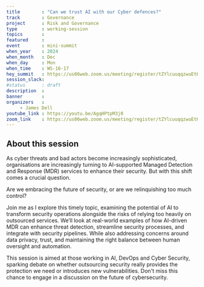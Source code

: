 ```yaml
---
title        : "Can we trust AI with our Cyber defences?"
track        : Governance
project      : Risk and Governance
type         : working-session
topics       :
featured     :
event        : mini-summit
when_year    : 2024
when_month   : Dec
when_day     : Mon
when_time    : WS-16-17
hey_summit   : https://us06web.zoom.us/meeting/register/tZYlcuuqqzwuEtK00CXHSsb0N3N9dc9ge6i9
session_slack:
#status      : draft
description  :
banner       : 
organizers   :
     - James Dell
youtube_link : https://youtu.be/AgqHPtpM3j0
zoom_link    : https://us06web.zoom.us/meeting/register/tZYlcuuqqzwuEtK00CXHSsb0N3N9dc9ge6i9
---
```


## About this session
As cyber threats and bad actors become increasingly sophisticated, organisations are increasingly turning to AI-supported Managed Detection and Response (MDR) services to enhance their security. But with this shift comes a crucial question. 
 
Are we embracing the future of security, or are we relinquishing too much control?
 
Join me as I explore this timely topic, examining the potential of AI to transform security operations alongside the risks of relying too heavily on outsourced services. We’ll look at real-world examples of how AI-driven MDR can enhance threat detection, streamline security processes, and integrate with security pipelines. While also addressing concerns around data privacy, trust, and maintaining the right balance between human oversight and automation.
 
This session is aimed at those working in AI, DevOps and Cyber Security, sparking debate on whether outsourcing security really provides the protection we need or introduces new vulnerabilities. Don't miss this chance to engage in a discussion on the future of cybersecurity.
